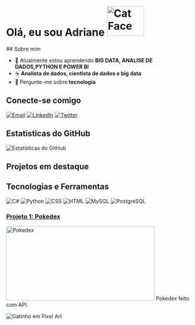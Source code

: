 # Olá, eu sou Adriane <img src="https://raw.githubusercontent.com/Tarikul-Islam-Anik/Animated-Fluent-Emojis/master/Emojis/Animals/Cat%20Face.png" alt="Cat Face" width="100" height="80" />

</video>
## Sobre mim

- 🌱 Atualmente estou aprendendo **BIG DATA, ANALISE DE DADOS,PYTHON E POWER BI**
- ☕ **Analista de dados, cientista de dados e big data**
- 💬 Pergunte-me sobre **tecnologia**

## Conecte-se comigo

[![Email](https://img.shields.io/badge/Email-D14836?style=for-the-badge&logo=gmail&logoColor=white)](adrianedacosta21@gmail.com)
[![LinkedIn](https://img.shields.io/badge/LinkedIn-0A66C2?style=for-the-badge&logo=linkedin&logoColor=white)]([link-para-seu-linkedin](https://www.linkedin.com/in/adriane-da-costa-576289267/))
[![Twitter](https://img.shields.io/badge/Twitter-1DA1F2?style=for-the-badge&logo=twitter&logoColor=white)](link-para-seu-twitter)

## Estatísticas do GitHub

![Estatísticas do GitHub](https://github-readme-stats.vercel.app/api?username=AdrianeCS&show_icons=true&theme=radical)
## Projetos em destaque

## Tecnologias e Ferramentas

![C#](https://img.shields.io/badge/C%23-239120?style=for-the-badge&logo=c-sharp&logoColor=white)
![Python](https://img.shields.io/badge/Python-3776AB?style=for-the-badge&logo=python&logoColor=white)
![CSS](https://img.shields.io/badge/CSS-1572B6?style=for-the-badge&logo=css3&logoColor=white)
![HTML](https://img.shields.io/badge/HTML-E34F26?style=for-the-badge&logo=html5&logoColor=white)
![MySQL](https://img.shields.io/badge/MySQL-4479A1?style=for-the-badge&logo=mysql&logoColor=white)
![PostgreSQL](https://img.shields.io/badge/PostgreSQL-336791?style=for-the-badge&logo=postgresql&logoColor=white)


### [Projeto 1: Pokedex](https://adrianecs.github.io/Pokedex/)
<img src="https://hermes.dio.me/articles/cover/38943709-e1e3-492c-8ede-6b06f0f083d7.png" alt="Pokedex" width="400" height="200">
Pokedex feito com API.


![Gatinho em Pixel Art](https://camo.githubusercontent.com/ce26eeddc72e80f3706363df1eedfdeb81905fe41fd9933e4299464ab13faebb/68747470733a2f2f63617073756c652d72656e6465722e76657263656c2e6170702f6170693f747970653d776176696e6726636f6c6f723d384630443837266865696768743d3132302673656374696f6e3d666f6f746572)









